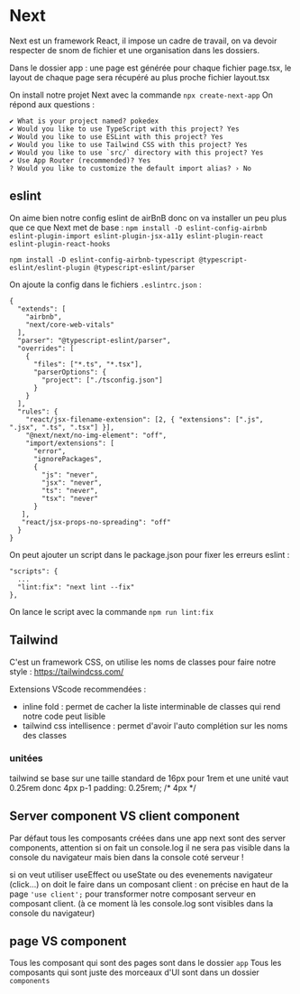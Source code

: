 # Next

Next est un framework React, il impose un cadre de travail, on va devoir respecter de snom de fichier et une organisation dans les dossiers.

Dans le dossier app : une page est générée pour chaque fichier page.tsx, le layout de chaque page sera récupéré au plus proche fichier layout.tsx

On install notre projet Next avec la commande `npx create-next-app`
On répond aux questions :
```
✔ What is your project named? pokedex
✔ Would you like to use TypeScript with this project? Yes
✔ Would you like to use ESLint with this project? Yes
✔ Would you like to use Tailwind CSS with this project? Yes
✔ Would you like to use `src/` directory with this project? Yes
✔ Use App Router (recommended)? Yes
? Would you like to customize the default import alias? › No
```

## eslint

On aime bien notre config eslint de airBnB donc on va installer un peu plus que ce que Next met de base : 
`npm install -D eslint-config-airbnb eslint-plugin-import eslint-plugin-jsx-a11y eslint-plugin-react eslint-plugin-react-hooks`

`npm install -D eslint-config-airbnb-typescript @typescript-eslint/eslint-plugin @typescript-eslint/parser`

On ajoute la config dans le fichiers `.eslintrc.json` :
```
{
  "extends": [
    "airbnb",
    "next/core-web-vitals"
  ],
  "parser": "@typescript-eslint/parser",
  "overrides": [
    {
      "files": ["*.ts", "*.tsx"],
      "parserOptions": {
        "project": ["./tsconfig.json"]
      }
    }
  ],
  "rules": {
    "react/jsx-filename-extension": [2, { "extensions": [".js", ".jsx", ".ts", ".tsx"] }],
    "@next/next/no-img-element": "off",
    "import/extensions": [
      "error",
      "ignorePackages",
      {
        "js": "never",
        "jsx": "never",
        "ts": "never",
        "tsx": "never"
      }
   ],
   "react/jsx-props-no-spreading": "off"
  }
}
```

On peut ajouter un script dans le package.json pour fixer les erreurs eslint : 
```
"scripts": {
  ...
  "lint:fix": "next lint --fix"
},
```
On lance le script avec la commande `npm run lint:fix`

## Tailwind

C'est un framework CSS, on utilise les noms de classes pour faire notre style : https://tailwindcss.com/

Extensions VScode recommendées : 
- inline fold : permet de cacher la liste interminable de classes qui rend notre code peut lisible
- tailwind css intellisence : permet d'avoir l'auto complétion sur les noms des classes

### unitées

tailwind se base sur une taille standard de 16px pour 1rem et une unité vaut 0.25rem donc 4px
p-1	padding: 0.25rem; /* 4px */

## Server component VS client component

Par défaut tous les composants créées dans une app next sont des server components, attention si on fait un console.log il ne sera pas visible dans la console du navigateur mais bien dans la console coté serveur !

si on veut utiliser useEffect ou useState ou des evenements navigateur (click...) on doit le faire dans un composant client : on précise en haut de la page `'use client';` pour transformer notre composant serveur en composant client. (à ce moment là les console.log sont visibles dans la console du navigateur)

## page VS component

Tous les composant qui sont des pages sont dans le dossier `app`
Tous les composants qui sont juste des morceaux d'UI sont dans un dossier `components`